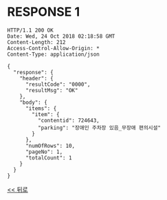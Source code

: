 # RESPONSE 1
``` http
HTTP/1.1 200 OK
Date: Wed, 24 Oct 2018 02:18:58 GMT
Content-Length: 212
Access-Control-Allow-Origin: *
Content-Type: application/json

{
  "response": {
    "header": {
      "resultCode": "0000",
      "resultMsg": "OK"
    },
    "body": {
      "items": {
        "item": {
          "contentid": 724643,
          "parking": "장애인 주차장 있음_무장애 편의시설"
        }
      },
      "numOfRows": 10,
      "pageNo": 1,
      "totalCount": 1
    }
  }
}
```
[<< 뒤로](./no_pain_tour_distinct_detail_info.html#무장애-관광-시설정보-조회)